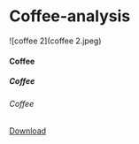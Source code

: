 # Coffee-analysis
![coffee 2](coffee 2.jpeg)
#### Coffee
##### Coffee
###### Coffee
[Download](https://microsoft.com)
